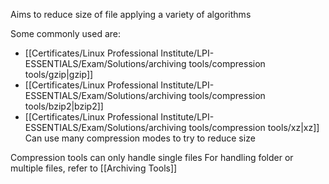 Aims to reduce size of file applying a variety of algorithms

Some commonly used are:
- [[Certificates/Linux Professional Institute/LPI-ESSENTIALS/Exam/Solutions/archiving tools/compression tools/gzip|gzip]]
- [[Certificates/Linux Professional Institute/LPI-ESSENTIALS/Exam/Solutions/archiving tools/compression tools/bzip2|bzip2]]
- [[Certificates/Linux Professional Institute/LPI-ESSENTIALS/Exam/Solutions/archiving tools/compression tools/xz|xz]]
Can use many compression modes to try to reduce size

Compression tools can only handle single files
For handling folder or multiple files, refer to [[Archiving Tools]]
